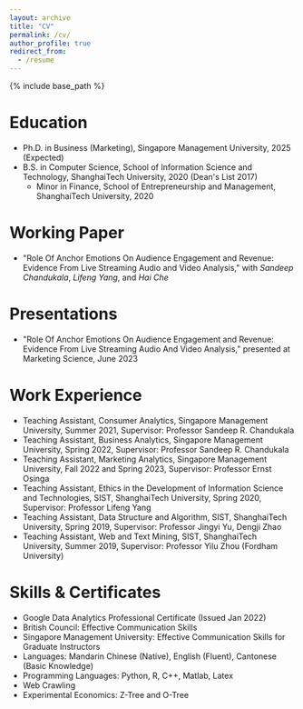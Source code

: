 ```yaml
---
layout: archive
title: "CV"
permalink: /cv/
author_profile: true
redirect_from:
  - /resume
---
```


{% include base_path %}

# Education
- Ph.D. in Business (Marketing), Singapore Management University, 2025 (Expected)
- B.S. in Computer Science, School of Information Science and Technology, ShanghaiTech University, 2020 (Dean's List 2017)
  - Minor in Finance, School of Entrepreneurship and Management, ShanghaiTech University, 2020

# Working Paper
- "Role Of Anchor Emotions On Audience Engagement and Revenue: Evidence From Live Streaming Audio and Video Analysis," with *Sandeep Chandukala*, *Lifeng Yang*, and *Hai Che*

# Presentations
- "Role Of Anchor Emotions On Audience Engagement and Revenue: Evidence From Live Streaming Audio And Video Analysis," presented at Marketing Science, June 2023

# Work Experience
- Teaching Assistant, Consumer Analytics, Singapore Management University, Summer 2021, Supervisor: Professor Sandeep R. Chandukala
- Teaching Assistant, Business Analytics, Singapore Management University, Spring 2022, Supervisor: Professor Sandeep R. Chandukala
- Teaching Assistant, Marketing Analytics, Singapore Management University, Fall 2022 and Spring 2023, Supervisor: Professor Ernst Osinga
- Teaching Assistant, Ethics in the Development of Information Science and Technologies, SIST, ShanghaiTech University, Spring 2020, Supervisor: Professor Lifeng Yang
- Teaching Assistant, Data Structure and Algorithm, SIST, ShanghaiTech University, Spring 2019, Supervisor: Professor Jingyi Yu, Dengji Zhao
- Teaching Assistant, Web and Text Mining, SIST, ShanghaiTech University, Summer 2019, Supervisor: Professor Yilu Zhou (Fordham University)

# Skills & Certificates
- Google Data Analytics Professional Certificate (Issued Jan 2022)
- British Council: Effective Communication Skills
- Singapore Management University: Effective Communication Skills for Graduate Instructors
- Languages: Mandarin Chinese (Native), English (Fluent), Cantonese (Basic Knowledge)
- Programming Languages: Python, R, C++, Matlab, Latex
- Web Crawling
- Experimental Economics: Z-Tree and O-Tree
